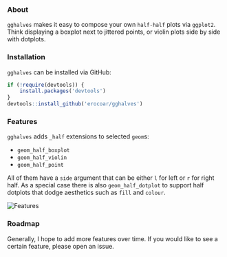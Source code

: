 ### About
`gghalves` makes it easy to compose your own `half-half` plots via `ggplot2`. Think displaying a boxplot next to jittered points, or violin plots side by side with dotplots. 

### Installation
`gghalves` can be installed via GitHub:

```r
if (!require(devtools)) {
    install.packages('devtools')
}
devtools::install_github('erocoar/gghalves')
```

### Features
`gghalves` adds `_half` extensions to selected `geom`s:
- `geom_half_boxplot`
- `geom_half_violin`
- `geom_half_point`

All of them have a `side` argument that can be either `l` for left or `r` for right half. As a special case there is also `geom_half_dotplot` to support half dotplots that dodge aesthetics such as `fill` and `colour`. 

![Features](https://i.imgur.com/7APxx1t.png)

### Roadmap
Generally, I hope to add more features over time. If you would like to see a certain feature, please open an issue.
